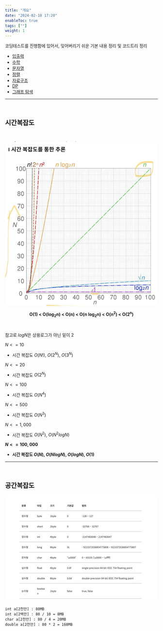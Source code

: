 ```yaml
---
title: "개요"
date: "2024-02-18 17:20"
enableToc: true
tags: [""]
weight: 1
---
```


코딩테스트를 진행함에 있어서, 잊어버리기 쉬운 기본 내용 정리 및 코드트리 정리

- [입출력](brain/CodeTree/inputoutput.md)
- [수학](brain/CodeTree/math.md)
- [문자열](brain/CodeTree/string.md)
- [정렬](brain/CodeTree/array.md)
- [자료구조](brain/CodeTree/dataStructure.md)
- [DP](brain/CodeTree/dp.md)
- [그래프 탐색](brain/CodeTree/graph.md)

<hr>

<br>

## 시간복잡도

<br>

![](brain/image/p1-ch02-1.png)

<p align="center"><strong>O(1) < O(log<sub>2</sub>n) < O(n) < O(n log<sub>2</sub>n) < O(n<sup>2</sup>) < O(2<sup>n</sup>)</strong></p>

<br>

참고로 $log N$은 상용로그가 아닌 밑이 2

$N <= 10$
- 시간 복잡도 $O(N!)$, $O(2^N)$, $O(3^N)$

$N <= 20$
- 시간 복잡도 $O(2^N)$

$N <= 100$
- 시간 복잡도 $O(N^4)$

$N <= 500$
- 시간 복잡도 $O(N^3)$

$N <= 1,000$
- 시간 복잡도 $O(N^2)$, $O(N^2 logN)$

**$N <= 100,000$**
- **시간 복잡도 $O(N)$, $O(N log N)$, $O(log N)$, $O(1)$**

<hr>

<br>

## 공간복잡도

![](brain/image/basic-1.png)

```
int a[2천만] : 80MB
int a[2백만] : 80 / 10 = 8MB
char a[2천만] : 80 / 4 = 20MB
double a[2천만] : 80 * 2 = 160MB
```